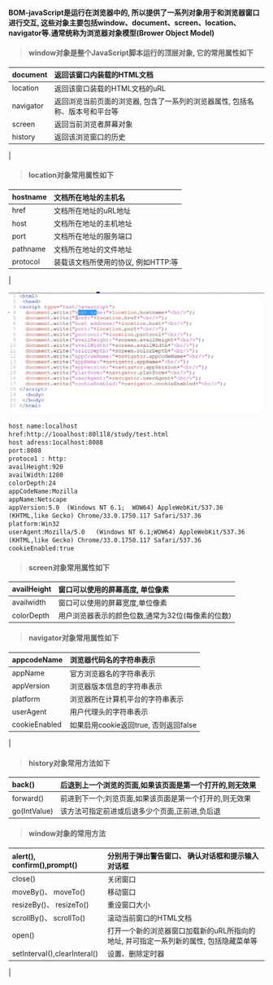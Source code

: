#### **BOM-javaScript是运行在浏览器中的, 所以提供了一系列对象用于和浏览器窗口进行交互, 这些对象主要包括window、document、screen、location、  navigator等.通常统称为浏览器对象模型\(Brower Object Model\)**

> #### window对象是整个JavaScript脚本运行的顶层对象, 它的常用属性如下

| document  | 返回该窗口内装载的HTML文档 |
| :--- | :--- |
| location  | 返回该窗口装载的HTML文档的uRL |
| navigator  | 返回浏览当前页面的浏览器, 包含了一系列的浏览器属性, 包括名称、版本号和平台等 |
| screen | 返回当前浏览者屏幕对象 |
| history  | 返回该浏览窗口的历史
 |

> ####  Iocation对象常用属性如下

| hostname  | 文档所在地址的主机名 |
| :--- | :--- |
| href | 文档所在地址的uRL地址 |
| host | 文档所在地址的主机地址 |
| port | 文档所在地址的服务端口 |
| pathname  | 文档所在地址的文件地址 |
| protocol  | 装载该文档所使用的协议, 例如HTTP:等
 |

![](/assets/bo4.png)

```
host name:localhost
href:http://1ooalhost:80l1l8/study/test.html
host adress:1ocalhost:8088
port:8088
protoco1 : http:
availHeight:920
availWidth:1280
colorDepth:24
appCodeName:Mozilla
appName:Netscape
appVersion:5.0  (Windows NT 6.1;  WOW64) AppleWebKit/537.36  (KHTML,like Gecko) Chrome/33.0.1750.117 Safari/537.36 
platform:Win32               
userAgent:Mozilla/5.0   (Windows NT 6.1;WOW64) AppleWebKit/537.36 (KHTML,like Gecko) Chrome/33.0.1750.117 Safari/537.36 
cookieEnabled:true 
```

> ####  screen对象常用属性如下

| availHeight     | 窗口可以使用的屏幕高度, 单位像素 |
| :--- | :--- |
| availwidth | 窗口可以使用的屏幕宽度,单位像素 |
| colorDepth | 用户浏览器表示的颜色位数,通常为32位\(每像素的位数\) |

> #### navigator对象常用属性如下

| appcodeName | 浏览器代码名的字符串表示 |
| :--- | :--- |
| appName | 官方浏览器名的字符串表示 |
| appVersion | 浏览器版本信息的字符串表示 |
| platform | 浏览器所在计算机平台的字符串表示 |
| userAgent | 用户代理头的字符串表示 |
| cookieEnabled | 如果启用cookie返回true, 否则返回false 
 |

> #### history对象常用方法如下

| back\(\) | 后退到上一个浏览的页面,如果该页面是第一个打开的,则无效果 |
| :--- | :--- |
| forward\(\) | 前进到下一个;刘览页面,如果该页面是第一个打开的,则无效果 |
| go\(IntValue\)  | 该方法可指定前进或后退多少个页面,正前进,负后退 |

> ####  window对象的常用方法

| alert\(\), confirm\(\),prompt\(\) | 分别用于弹出警告窗口、 确认对话框和提示输入对话框  |
| :--- | :--- |
| close\(\) | 关闭窗口 |
| moveBy\(\)、 moveTo\(\)  | 移动窗口 |
| resizeBy\(\)、 resizeTo\(\) | 重设窗口大小 |
| scrollBy\(\)、 scrollTo\(\) | 滚动当前窗口的HTML文档 |
| open\(\) | 打开一个新的浏览器窗口加载新的uRL所指向的地址, 并可指定一系列新的属性, 包括隐藏菜单等 |
| setIntervaI\(\),clearInteral\(\) | 设置、删除定时器
 |









